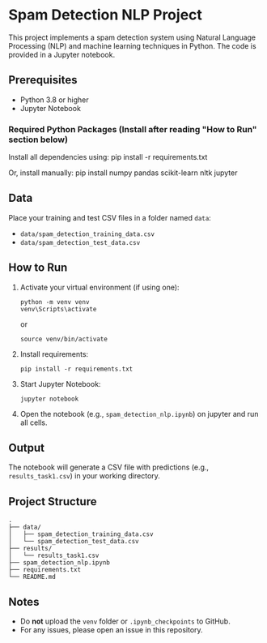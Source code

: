 # Spam Detection NLP Project

This project implements a spam detection system using Natural Language Processing (NLP) and machine learning techniques in Python. The code is provided in a Jupyter notebook.

## Prerequisites

- Python 3.8 or higher
- Jupyter Notebook

### Required Python Packages (Install after reading "How to Run" section below)

Install all dependencies using:
pip install -r requirements.txt

Or, install manually:
pip install numpy pandas scikit-learn nltk jupyter

## Data

Place your training and test CSV files in a folder named `data`:
- `data/spam_detection_training_data.csv`
- `data/spam_detection_test_data.csv`

## How to Run

1. Activate your virtual environment (if using one):
   ``` On Windows
   python -m venv venv
   venv\Scripts\activate  
   ```
   or 
   ``` On macOS/Linux
   source venv/bin/activate   
   ```
3. Install requirements:
   ```
   pip install -r requirements.txt
   ```
4. Start Jupyter Notebook:
   ```
   jupyter notebook
   ```

5. Open the notebook (e.g., `spam_detection_nlp.ipynb`) on jupyter and run all cells.

## Output

The notebook will generate a CSV file with predictions (e.g., `results_task1.csv`) in your working directory.

## Project Structure

```
.
├── data/
│   ├── spam_detection_training_data.csv
│   └── spam_detection_test_data.csv
├── results/
│   └── results_task1.csv
├── spam_detection_nlp.ipynb
├── requirements.txt
└── README.md
```

## Notes

- Do **not** upload the `venv` folder or `.ipynb_checkpoints` to GitHub.
- For any issues, please open an issue in this repository.
